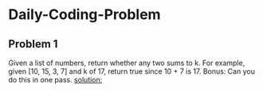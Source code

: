 # Daily-Coding-Problem
## Problem 1
Given a list of numbers, return whether any two sums to k. For example, given [10, 15, 3, 7] and k of 17, return true since 10 + 7 is 17.
Bonus: Can you do this in one pass.
[solution:](https://github.com/Sarveshgithub/Daily-Coding-Problem/blob/master/Problem-001.js)